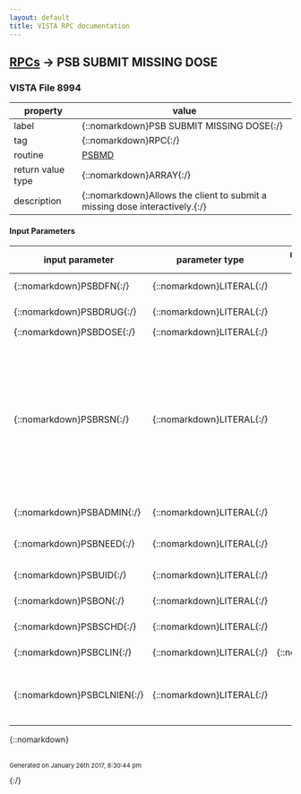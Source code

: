 ```yaml
---
layout: default
title: VISTA RPC documentation
---
```




## [RPCs](TableOfContent.md) &#8594; PSB SUBMIT MISSING DOSE 



### VISTA File 8994 


 property | value 
--- | --- 
 label | {::nomarkdown}PSB SUBMIT MISSING DOSE{:/}
 tag | {::nomarkdown}RPC{:/}
 routine | [PSBMD](http://code.osehra.org/dox/Routine_PSBMD_source.html)
 return value type | {::nomarkdown}ARRAY{:/}
 description | {::nomarkdown}Allows the client to submit a missing dose interactively.{:/}

#### Input Parameters

| input parameter | parameter type | maximum data length | required | description | 
| --- | --- | --- | --- | --- | 
| {::nomarkdown}PSBDFN{:/} | {::nomarkdown}LITERAL{:/} |  | {::nomarkdown}true{:/} | {::nomarkdown}Patient DFN (IEN){:/} | 
| {::nomarkdown}PSBDRUG{:/} | {::nomarkdown}LITERAL{:/} |  | {::nomarkdown}true{:/} | {::nomarkdown}This is the IEN of the drug from File #50.{:/} | 
| {::nomarkdown}PSBDOSE{:/} | {::nomarkdown}LITERAL{:/} |  |  | {::nomarkdown}Dosage.{:/} | 
| {::nomarkdown}PSBRSN{:/} | {::nomarkdown}LITERAL{:/} |  | {::nomarkdown}true{:/} | {::nomarkdown}Missing Dose reason. INTERNALLY-STORED CODE: 1   WILL STAND FOR: DROPPEDINTERNALLY-STORED CODE: 2   WILL STAND FOR: EMPTY PACKAGEINTERNALLY-STORED CODE: 3   WILL STAND FOR: NOT AVAILABLEINTERNALLY-STORED CODE: 4   WILL STAND FOR: WRONG DOSE/DRUG DELIVERED{:/} | 
| {::nomarkdown}PSBADMIN{:/} | {::nomarkdown}LITERAL{:/} |  | {::nomarkdown}true{:/} | {::nomarkdown}Administration time of the medication.{:/} | 
| {::nomarkdown}PSBNEED{:/} | {::nomarkdown}LITERAL{:/} |  | {::nomarkdown}true{:/} | {::nomarkdown}Needed date/time of the medication{:/} | 
| {::nomarkdown}PSBUID{:/} | {::nomarkdown}LITERAL{:/} |  | {::nomarkdown}true{:/} | {::nomarkdown}Unique ID of an IV bag if it's an IV order.{:/} | 
| {::nomarkdown}PSBON{:/} | {::nomarkdown}LITERAL{:/} |  | {::nomarkdown}true{:/} | {::nomarkdown}Order Number{:/} | 
| {::nomarkdown}PSBSCHD{:/} | {::nomarkdown}LITERAL{:/} |  | {::nomarkdown}true{:/} | {::nomarkdown}Medication Schedule.{:/} | 
| {::nomarkdown}PSBCLIN{:/} | {::nomarkdown}LITERAL{:/} | {::nomarkdown}30{:/} | {::nomarkdown}true{:/} | {::nomarkdown}Clinic Name{:/} | 
| {::nomarkdown}PSBCLNIEN{:/} | {::nomarkdown}LITERAL{:/} |  | {::nomarkdown}true{:/} | {::nomarkdown}Clinic pointer to the HOSPITAL LOCATION file (#44) for a clinic submitting a missing dose request.{:/} | 

{::nomarkdown} <br/><br/><p style="font-size: 11px">Generated on January 26th 2017, 8:30:44 pm</p>{:/}